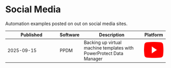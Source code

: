 # Social Media
Automation examples posted on out on social media sites.
   <table style="width:100%; table-layout: fixed;">
      <thead>
        <tr>
          <th>Published</th>
          <th>Software</th>
          <th>Description</th>
          <th>Platform</th>
        </tr>
      </thead>
      <tbody>
        <tr>
          <td width="150">2025-09-15</td>
          <td>PPDM</td>
          <td>Backing up virtual machine templates with PowerProtect Data Manager</td>
          <td>
            <a href="http://www.youtube.com/watch?feature=player_embedded&v=YOUTUBE_VIDEO_ID_HERE" target="_blank"><img src="/assets/YouTube_icon.png" alt="YouTube" height="50"/></a> 
          </td>
        </tr>
      </tbody>
    </table>